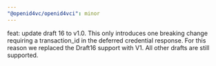 ```yaml
---
"@openid4vc/openid4vci": minor
---
```


feat: update draft 16 to v1.0. This only introduces one breaking change requiring a transaction_id in the deferred credential response. For this reason we replaced the Draft16 support with V1. All other drafts are still supported.
